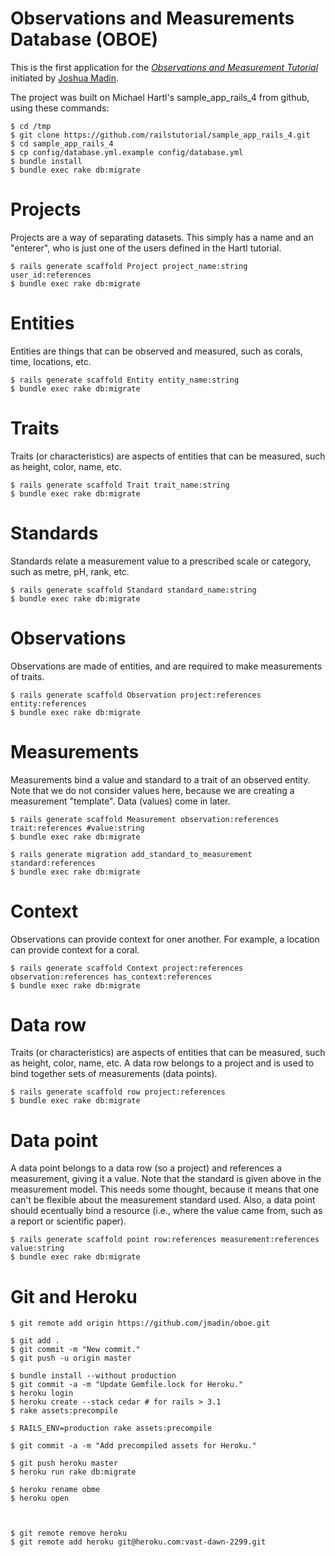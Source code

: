 # Observations and Measurements Database (OBOE)

This is the first application for the
[*Observations and Measurement Tutorial*](http://railstutorial.org/)
initiated by [Joshua Madin](http://acropora.bio.mq.edu.au/joshua-madin).

The project was built on Michael Hartl's sample_app_rails_4 from github, using these commands:

    $ cd /tmp
    $ git clone https://github.com/railstutorial/sample_app_rails_4.git
    $ cd sample_app_rails_4
    $ cp config/database.yml.example config/database.yml
    $ bundle install
    $ bundle exec rake db:migrate

# Projects

Projects are a way of separating datasets.  This simply has a name and an "enterer", who is just one of the users defined in the Hartl tutorial.

    $ rails generate scaffold Project project_name:string user_id:references
    $ bundle exec rake db:migrate

# Entities

Entities are things that can be observed and measured, such as corals, time, locations, etc.
  
    $ rails generate scaffold Entity entity_name:string
    $ bundle exec rake db:migrate

# Traits

Traits (or characteristics) are aspects of entities that can be measured, such as height, color, name, etc.

    $ rails generate scaffold Trait trait_name:string
    $ bundle exec rake db:migrate

# Standards

Standards relate a measurement value to a prescribed scale or category, such as metre, pH, rank, etc.

    $ rails generate scaffold Standard standard_name:string
    $ bundle exec rake db:migrate

# Observations

Observations are made of entities, and are required to make measurements of traits.

    $ rails generate scaffold Observation project:references entity:references
    $ bundle exec rake db:migrate

# Measurements

Measurements bind a value and standard to a trait of an observed entity.  Note that we do not consider values here, because we are creating a measurement "template".  Data (values) come in later.

    $ rails generate scaffold Measurement observation:references trait:references #value:string
    $ bundle exec rake db:migrate

    $ rails generate migration add_standard_to_measurement standard:references
    $ bundle exec rake db:migrate

# Context

Observations can provide context for oner another.  For example, a location can provide context for a coral.

    $ rails generate scaffold Context project:references observation:references has_context:references
    $ bundle exec rake db:migrate

# Data row

Traits (or characteristics) are aspects of entities that can be measured, such as height, color, name, etc.  A data row belongs to a project and is used to bind together sets of measurements (data points).

    $ rails generate scaffold row project:references
    $ bundle exec rake db:migrate

# Data point

A data point belongs to a data row (so a project) and references a measurement, giving it a value.  Note that the standard is given above in the measurement model.  This needs some thought, because it means that one can't be flexible about the measurement standard used.  Also, a data point should ecentually bind a resource (i.e., where the value came from, such as a report or scientific paper).

    $ rails generate scaffold point row:references measurement:references value:string
    $ bundle exec rake db:migrate


# Git and Heroku

    $ git remote add origin https://github.com/jmadin/oboe.git

    $ git add .
    $ git commit -m "New commit."
    $ git push -u origin master

    $ bundle install --without production
    $ git commit -a -m "Update Gemfile.lock for Heroku."
    $ heroku login
    $ heroku create --stack cedar # for rails > 3.1
    $ rake assets:precompile
    
    $ RAILS_ENV=production rake assets:precompile
    
    $ git commit -a -m "Add precompiled assets for Heroku."

    $ git push heroku master
    $ heroku run rake db:migrate

    $ heroku rename obme
    $ heroku open



    $ git remote remove heroku
    $ git remote add heroku git@heroku.com:vast-dawn-2299.git